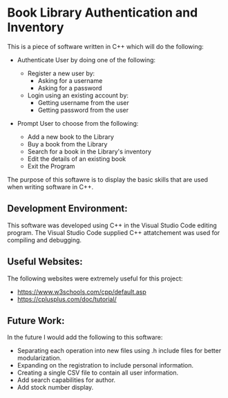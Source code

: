 # Book Library Authentication and Inventory
This is a piece of software written in C++ which will do the following:

- Authenticate User by doing one of the following:
    - Register a new user by: 
        - Asking for a username
        - Asking for a password
    - Login using an existing account by:
        - Getting username from the user
        - Getting password from the user

- Prompt User to choose from the following:
    - Add a new book to the Library
    - Buy a book from the Library
    - Search for a book in the Library's inventory
    - Edit the details of an existing book
    - Exit the Program

The purpose of this softawre is to display the basic skills that are used when writing software in C++.

<Tutorial Video Here>

## Development Environment:
This software was developed using C++ in the Visual Studio Code editing program. The Visual Studio Code supplied C++ attatchement was used for compiling and debugging.

## Useful Websites:
The following websites were extremely useful for this project:
- https://www.w3schools.com/cpp/default.asp
- https://cplusplus.com/doc/tutorial/
## Future Work:
In the future I would add the following to this software:
- Separating each operation into new files using .h include files for better modularization.
-  Expanding on the registration to include personal information.
- Creating a single CSV file to contain all user information.
- Add search capabilities for author.
- Add stock number display.
